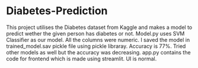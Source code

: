 # Diabetes-Prediction
This project utilises the Diabetes dataset from Kaggle and makes a model to predict wether the given person has diabetes or not.
Model.py uses SVM Classifier as our model.
All the columns were numeric.
I saved the model in trained_model.sav pickle file using pickle libraray.
Accuracy is 77%.
Tried other models as well but the accuracy was decreasing.
app.py contains the code for frontend which is made using streamlit.
UI is normal.
